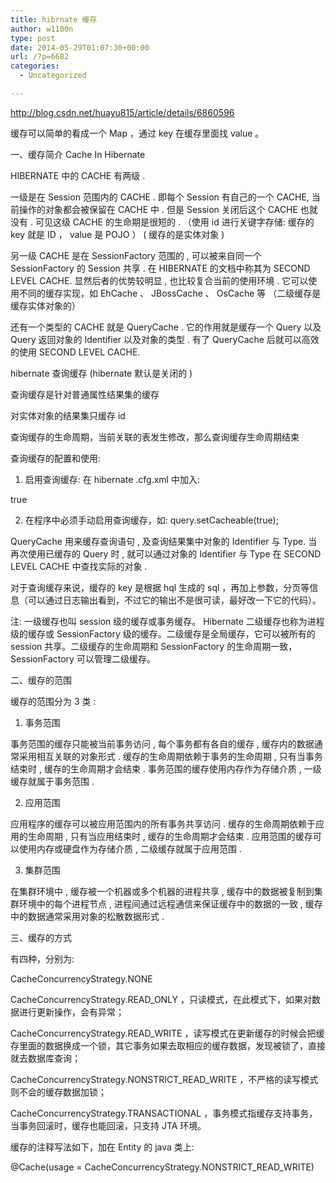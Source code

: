 ```yaml
---
title: hibrnate 缓存
author: w1100n
type: post
date: 2014-05-29T01:07:30+00:00
url: /?p=6682
categories:
  - Uncategorized

---
```

http://blog.csdn.net/huayu815/article/details/6860596

缓存可以简单的看成一个 Map ，通过 key 在缓存里面找 value 。

一、缓存简介 Cache In Hibernate
  
HIBERNATE 中的 CACHE 有两级 .
  
一级是在 Session 范围内的 CACHE . 即每个 Session 有自己的一个 CACHE, 当前操作的对象都会被保留在 CACHE 中 . 但是 Session 关闭后这个 CACHE 也就没有 . 可见这级 CACHE 的生命期是很短的 . （使用 id 进行关键字存储: 缓存的 key 就是 ID ， value 是 POJO ） ( 缓存的是实体对象 )
  
另一级 CACHE 是在 SessionFactory 范围的 , 可以被来自同一个 SessionFactory 的 Session 共享 . 在 HIBERNATE 的文档中称其为 SECOND LEVEL CACHE. 显然后者的优势较明显 , 也比较复合当前的使用环境 . 它可以使用不同的缓存实现，如 EhCache 、 JBossCache 、 OsCache 等 （二级缓存是缓存实体对象的）

还有一个类型的 CACHE 就是 QueryCache . 它的作用就是缓存一个 Query 以及 Query 返回对象的 Identifier 以及对象的类型 . 有了 QueryCache 后就可以高效的使用 SECOND LEVEL CACHE.
  
hibernate 查询缓存 (hibernate 默认是关闭的 )
  
查询缓存是针对普通属性结果集的缓存
  
对实体对象的结果集只缓存 id
  
查询缓存的生命周期，当前关联的表发生修改，那么查询缓存生命周期结束
  
查询缓存的配置和使用: 
  
1. 启用查询缓存: 在 hibernate .cfg.xml 中加入: 
  
<property name="hibernate .cache.use_query_cache">true</property>
  
2. 在程序中必须手动启用查询缓存，如:  query.setCacheable(true);
  
QueryCache 用来缓存查询语句 , 及查询结果集中对象的 Identifier 与 Type. 当再次使用已缓存的 Query 时 , 就可以通过对象的 Identifier 与 Type 在 SECOND LEVEL CACHE 中查找实际的对象 .
  
对于查询缓存来说，缓存的 key 是根据 hql 生成的 sql ，再加上参数，分页等信息（可以通过日志输出看到，不过它的输出不是很可读，最好改一下它的代码）。

注: 一级缓存也叫 session 级的缓存或事务缓存。 Hibernate 二级缓存也称为进程级的缓存或 SessionFactory 级的缓存。二级缓存是全局缓存，它可以被所有的 session 共享。二级缓存的生命周期和 SessionFactory 的生命周期一致， SessionFactory 可以管理二级缓存。

二、缓存的范围
  
缓存的范围分为 3 类 :
  
1. 事务范围
  
事务范围的缓存只能被当前事务访问 , 每个事务都有各自的缓存 , 缓存内的数据通常采用相互关联的对象形式 . 缓存的生命周期依赖于事务的生命周期 , 只有当事务结束时 , 缓存的生命周期才会结束 . 事务范围的缓存使用内存作为存储介质 , 一级缓存就属于事务范围 .
  
2. 应用范围
  
应用程序的缓存可以被应用范围内的所有事务共享访问 . 缓存的生命周期依赖于应用的生命周期 , 只有当应用结束时 , 缓存的生命周期才会结束 . 应用范围的缓存可以使用内存或硬盘作为存储介质 , 二级缓存就属于应用范围 .
  
3. 集群范围
  
在集群环境中 , 缓存被一个机器或多个机器的进程共享 , 缓存中的数据被复制到集群环境中的每个进程节点 , 进程间通过远程通信来保证缓存中的数据的一致 , 缓存中的数据通常采用对象的松散数据形式 .

三、缓存的方式
  
有四种，分别为: 
  
CacheConcurrencyStrategy.NONE
  
CacheConcurrencyStrategy.READ_ONLY ，只读模式，在此模式下，如果对数据进行更新操作，会有异常；
  
CacheConcurrencyStrategy.READ_WRITE ，读写模式在更新缓存的时候会把缓存里面的数据换成一个锁，其它事务如果去取相应的缓存数据，发现被锁了，直接就去数据库查询；
  
CacheConcurrencyStrategy.NONSTRICT_READ_WRITE ，不严格的读写模式则不会的缓存数据加锁；
  
CacheConcurrencyStrategy.TRANSACTIONAL ，事务模式指缓存支持事务，当事务回滚时，缓存也能回滚，只支持 JTA 环境。

缓存的注释写法如下，加在 Entity 的 java 类上: 
  
@Cache(usage = CacheConcurrencyStrategy.NONSTRICT_READ_WRITE)